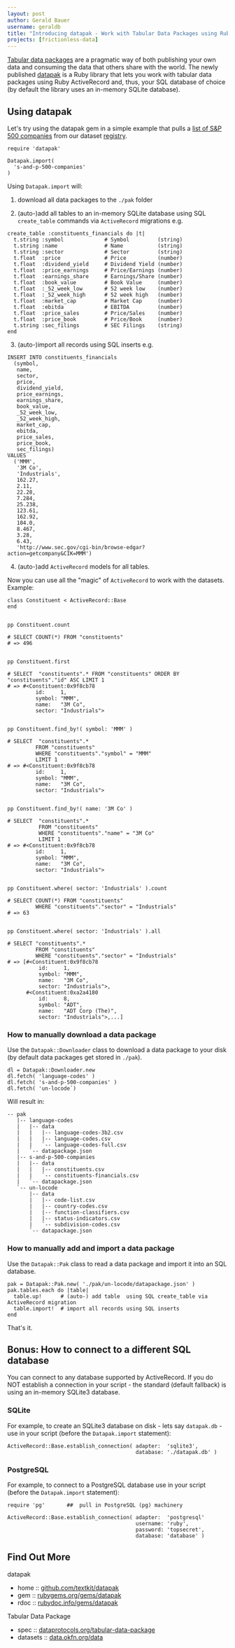 ```yaml
---
layout: post
author: Gerald Bauer
username: geraldb
title: "Introducing datapak - Work with Tabular Data Packages using Ruby and ActiveRecord"
projects: [frictionless-data]
---
```


[Tabular data packages](http://data.okfn.org/doc/tabular-data-package)
are a pragmatic way of both publishing your own data and consuming the
data that others share with the world.  The newly published
[datapak](https://rubygems.org/gems/datapak) is a Ruby library that
lets you work with tabular data packages using Ruby ActiveRecord
 and, thus, your SQL database of choice (by default the library
uses an in-memory SQLite database).

## Using datapak

Let's try using the datapak gem in a simple example that pulls a
[list of S&P 500 companies](http://data.okfn.org/data/core/s-and-p-500-companies)
from our dataset [registry](http://data.okfn.org/data).

~~~
require 'datapak'

Datapak.import(
  's-and-p-500-companies'
)
~~~

Using `Datapak.import` will:

1) download all data packages to the `./pak` folder

2) (auto-)add all tables to an in-memory SQLite database using SQL `create_table`
   commands via `ActiveRecord` migrations e.g.

~~~
create_table :constituents_financials do |t|
  t.string :symbol             # Symbol         (string)
  t.string :name               # Name           (string)
  t.string :sector             # Sector         (string)
  t.float  :price              # Price          (number)
  t.float  :dividend_yield     # Dividend Yield (number)
  t.float  :price_earnings     # Price/Earnings (number)
  t.float  :earnings_share     # Earnings/Share (number)
  t.float  :book_value         # Book Value     (number)
  t.float  :_52_week_low       # 52 week low    (number)
  t.float  :_52_week_high      # 52 week high   (number)
  t.float  :market_cap         # Market Cap     (number)
  t.float  :ebitda             # EBITDA         (number)
  t.float  :price_sales        # Price/Sales    (number)
  t.float  :price_book         # Price/Book     (number)
  t.string :sec_filings        # SEC Filings    (string)
end
~~~

3) (auto-)import all records using SQL inserts e.g.

~~~
INSERT INTO constituents_financials
  (symbol,
   name,
   sector,
   price,
   dividend_yield,
   price_earnings,
   earnings_share,
   book_value,
   _52_week_low,
   _52_week_high,
   market_cap,
   ebitda,
   price_sales,
   price_book,
   sec_filings)
VALUES
  ('MMM',
   '3M Co',
   'Industrials',
   162.27,
   2.11,
   22.28,
   7.284,
   25.238,
   123.61,
   162.92,
   104.0,
   8.467,
   3.28,
   6.43,
   'http://www.sec.gov/cgi-bin/browse-edgar?action=getcompany&CIK=MMM')
~~~

4) (auto-)add `ActiveRecord` models for all tables.


Now you can use all the "magic" of `ActiveRecord` to work
with the datasets. Example:

~~~
class Constituent < ActiveRecord::Base
end


pp Constituent.count

# SELECT COUNT(*) FROM "constituents"
# => 496


pp Constituent.first

# SELECT  "constituents".* FROM "constituents" ORDER BY "constituents"."id" ASC LIMIT 1
# => #<Constituent:0x9f8cb78
         id:     1,
         symbol: "MMM",
         name:   "3M Co",
         sector: "Industrials">


pp Constituent.find_by!( symbol: 'MMM' )

# SELECT  "constituents".*
         FROM "constituents"
         WHERE "constituents"."symbol" = "MMM"
         LIMIT 1
# => #<Constituent:0x9f8cb78
         id:     1,
         symbol: "MMM",
         name:   "3M Co",
         sector: "Industrials">


pp Constituent.find_by!( name: '3M Co' )

# SELECT  "constituents".*
          FROM "constituents"
          WHERE "constituents"."name" = "3M Co"
          LIMIT 1
# => #<Constituent:0x9f8cb78
         id:     1,
         symbol: "MMM",
         name:   "3M Co",
         sector: "Industrials">


pp Constituent.where( sector: 'Industrials' ).count

# SELECT COUNT(*) FROM "constituents"
         WHERE "constituents"."sector" = "Industrials"
# => 63


pp Constituent.where( sector: 'Industrials' ).all

# SELECT "constituents".*
         FROM "constituents"
         WHERE "constituents"."sector" = "Industrials"
# => [#<Constituent:0x9f8cb78
          id:     1,
          symbol: "MMM",
          name:   "3M Co",
          sector: "Industrials">,
      #<Constituent:0xa2a4180
          id:     8,
          symbol: "ADT",
          name:   "ADT Corp (The)",
          sector: "Industrials">,...]
~~~


### How to manually download a data package

Use the `Datapak::Downloader` class to download a data package
to your disk (by default data packages get stored in `./pak`).

~~~
dl = Datapak::Downloader.new
dl.fetch( 'language-codes' )
dl.fetch( 's-and-p-500-companies' )
dl.fetch( 'un-locode`)
~~~

Will result in:

~~~
-- pak
   |-- language-codes
   |   |-- data
   |   |   |-- language-codes-3b2.csv
   |   |   |-- language-codes.csv
   |   |   `-- language-codes-full.csv
   |   `-- datapackage.json
   |-- s-and-p-500-companies
   |   |-- data
   |   |   |-- constituents.csv
   |   |   `-- constituents-financials.csv
   |   `-- datapackage.json
   `-- un-locode
       |-- data
       |   |-- code-list.csv
       |   |-- country-codes.csv
       |   |-- function-classifiers.csv
       |   |-- status-indicators.csv
       |   `-- subdivision-codes.csv
       `-- datapackage.json
~~~

### How to manually add and import a data package

Use the `Datapak::Pak` class to read a data package and import it into
an SQL database.

~~~
pak = Datapak::Pak.new( './pak/un-locode/datapackage.json' )
pak.tables.each do |table|
  table.up!      # (auto-) add table  using SQL create_table via ActiveRecord migration
  table.import!  # import all records using SQL inserts
end
~~~

That's it.


## Bonus: How to connect to a different SQL database

You can connect to any database supported by ActiveRecord. If you do NOT
establish a connection in your script - the standard (default fallback)
is using an in-memory SQLite3 database.

### SQLite

For example, to create an SQLite3 database on disk - lets say `datapak.db` -
use in your script (before the `Datapak.import` statement):

~~~
ActiveRecord::Base.establish_connection( adapter:  'sqlite3',
                                         database: './datapak.db' )
~~~

### PostgreSQL

For example, to connect to a PostgreSQL database use in your script
(before the `Datapak.import` statement):

~~~
require 'pg'       ##  pull in PostgreSQL (pg) machinery

ActiveRecord::Base.establish_connection( adapter:  'postgresql'
                                         username: 'ruby',
                                         password: 'topsecret',
                                         database: 'database' )
~~~


##  Find Out More

datapak

* home     :: [github.com/textkit/datapak](https://github.com/textkit/datapak)
* gem      :: [rubygems.org/gems/datapak](https://rubygems.org/gems/datapak)
* rdoc     :: [rubydoc.info/gems/datapak](http://rubydoc.info/gems/datapak)

Tabular Data Package

* spec     :: [dataprotocols.org/tabular-data-package](http://dataprotocols.org/tabular-data-package)
* datasets :: [data.okfn.org/data](http://data.okfn.org/data)
